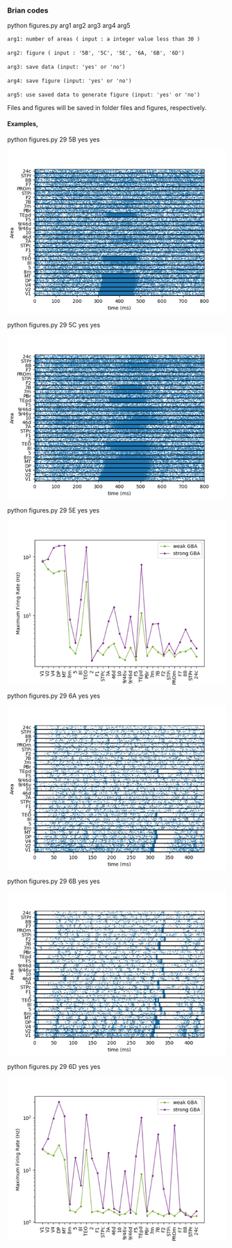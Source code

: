 
### Brian codes

python figures.py arg1 arg2 arg3 arg4 arg5

    arg1: number of areas ( input : a integer value less than 30 )

    arg2: figure ( input : '5B', '5C', '5E', '6A, '6B', '6D')

    arg3: save data (input: 'yes' or 'no')

    arg4: save figure (input: 'yes' or 'no')

    arg5: use saved data to generate figure (input: 'yes' or 'no')	

Files and figures will be saved in folder files and figures, respectively.

#### Examples,


python figures.py 29 5B yes yes

![title](figures/figure5B_29areas.png)

python figures.py 29 5C yes yes

![title](figures/figure5C_29areas.png)

python figures.py 29 5E yes yes

![title](figures/figure5E_29areas.png)

python figures.py 29 6A yes yes

![title](figures/figure6A_29areas.png)

python figures.py 29 6B yes yes

![title](figures/figure6B_29areas.png)

python figures.py 29 6D yes yes

![title](figures/figure6D_29areas.png)
